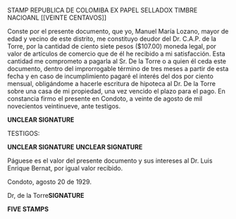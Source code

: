 STAMP
REPUBLICA DE COLOMIBA
EX PAPEL SELLADOX
TIMBRE NACIOANL
[[VEINTE CENTAVOS]]

Conste por el presente documento, que yo, Manuel María Lozano, mayor de edad y vecino de este distrito, me constituyo deudor del Dr. C.A.P. de la Torre, por la cantidad de ciento siete pesos ($107.00) moneda legal, por valor de artículos de comercio que de él he recibido a mi satisfacción. Esta cantidad me comprometo a pagarla al Sr. De la Torre o a quien él ceda este documento, dentro del improrrogable término de tres meses a partir de esta fecha y en caso de incumplimiento pagaré el interés del dos por ciento mensual, obligándome a hacerle escritura de hipoteca al Dr. De la Torre sobre una casa de mi propiedad, una vez vencido el plazo para el pago. En constancia firmo el presente en Condoto, a veinte de agosto de mil novecientos veintinueve, ante testigos.

**UNCLEAR SIGNATURE**

TESTIGOS:

**UNCLEAR SIGNATURE**
**UNCLEAR SIGNATURE**

Páguese es el valor del presente documento y sus intereses al Dr. Luis Enrique Bernat, por igual valor recibido.

Condoto, agosto 20 de 1929.

Dr, de la Torre**SIGNATURE**

**FIVE STAMPS**